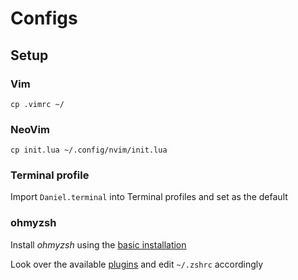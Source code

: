 # Configs

## Setup

### Vim

```
cp .vimrc ~/
```

### NeoVim

```
cp init.lua ~/.config/nvim/init.lua
```

### Terminal profile

Import `Daniel.terminal` into Terminal profiles and set as the default

### ohmyzsh

Install *ohmyzsh* using the [basic installation](https://github.com/ohmyzsh/ohmyzsh#basic-installation)

Look over the available [plugins](https://github.com/ohmyzsh/ohmyzsh#plugins) and edit `~/.zshrc` accordingly
